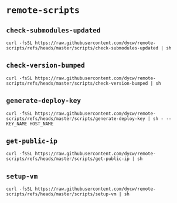 # `remote-scripts`

## `check-submodules-updated`

```console
curl -fsSL https://raw.githubusercontent.com/dycw/remote-scripts/refs/heads/master/scripts/check-submodules-updated | sh
```

## `check-version-bumped`

```console
curl -fsSL https://raw.githubusercontent.com/dycw/remote-scripts/refs/heads/master/scripts/check-version-bumped | sh
```

## `generate-deploy-key`

```console
curl -fsSL https://raw.githubusercontent.com/dycw/remote-scripts/refs/heads/master/scripts/generate-deploy-key | sh - -- KEY_NAME HOST_NAME
```

## `get-public-ip`

```console
curl -fsSL https://raw.githubusercontent.com/dycw/remote-scripts/refs/heads/master/scripts/get-public-ip | sh
```

## `setup-vm`

```console
curl -fsSL https://raw.githubusercontent.com/dycw/remote-scripts/refs/heads/master/scripts/setup-vm | sh
```
